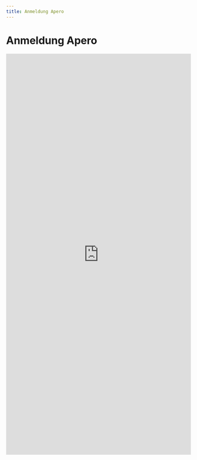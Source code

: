 ```yaml
---
title: Anmeldung Apero
---
```


# Anmeldung Apero

<iframe src="https://docs.google.com/forms/d/e/1FAIpQLScI-Ahj3DdVaiSYEVlSfXbUFJ-EKzJbY-IcJLA5AO2e4U1W5w/viewform?embedded=true" width="100%" height="1095" frameborder="0" marginheight="0" marginwidth="0">Loading...</iframe>
